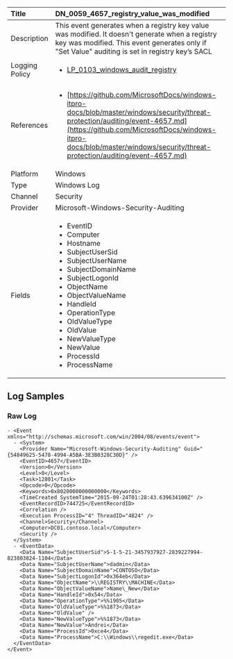 | Title             | DN_0059_4657_registry_value_was_modified                                                                                                      |
|:------------------|:-----------------------------------------------------------------------------------------------------------------|
| Description       | This event generates when a registry key value was modified. It doesn't generate  when a registry key was modified. This event generates only if "Set Value" auditing  is set in registry key’s SACL                                                                                                |
| Logging Policy    | <ul><li>[LP_0103_windows_audit_registry](../Logging_Policies/LP_0103_windows_audit_registry.md)</li></ul> | 
| References     		| <ul><li>[https://github.com/MicrosoftDocs/windows-itpro-docs/blob/master/windows/security/threat-protection/auditing/event-4657.md](https://github.com/MicrosoftDocs/windows-itpro-docs/blob/master/windows/security/threat-protection/auditing/event-4657.md)</li></ul>                                  |
| Platform       		| Windows   |
| Type           		| Windows Log 		| 
| Channel        		| Security    |
| Provider       		| Microsoft-Windows-Security-Auditing   |
| Fields         		| <ul><li>EventID</li><li>Computer</li><li>Hostname</li><li>SubjectUserSid</li><li>SubjectUserName</li><li>SubjectDomainName</li><li>SubjectLogonId</li><li>ObjectName</li><li>ObjectValueName</li><li>HandleId</li><li>OperationType</li><li>OldValueType</li><li>OldValue</li><li>NewValueType</li><li>NewValue</li><li>ProcessId</li><li>ProcessName</li></ul>                                               |


## Log Samples

### Raw Log

```
- <Event xmlns="http://schemas.microsoft.com/win/2004/08/events/event">
  - <System>
    <Provider Name="Microsoft-Windows-Security-Auditing" Guid="{54849625-5478-4994-A5BA-3E3B0328C30D}" /> 
    <EventID>4657</EventID> 
    <Version>0</Version> 
    <Level>0</Level> 
    <Task>12801</Task> 
    <Opcode>0</Opcode> 
    <Keywords>0x8020000000000000</Keywords> 
    <TimeCreated SystemTime="2015-09-24T01:28:43.639634100Z" /> 
    <EventRecordID>744725</EventRecordID> 
    <Correlation /> 
    <Execution ProcessID="4" ThreadID="4824" /> 
    <Channel>Security</Channel> 
    <Computer>DC01.contoso.local</Computer> 
    <Security /> 
  </System>
  - <EventData>
    <Data Name="SubjectUserSid">S-1-5-21-3457937927-2839227994-823803824-1104</Data> 
    <Data Name="SubjectUserName">dadmin</Data> 
    <Data Name="SubjectDomainName">CONTOSO</Data> 
    <Data Name="SubjectLogonId">0x364eb</Data> 
    <Data Name="ObjectName">\\REGISTRY\\MACHINE</Data> 
    <Data Name="ObjectValueName">Name\_New</Data> 
    <Data Name="HandleId">0x54</Data> 
    <Data Name="OperationType">%%1905</Data> 
    <Data Name="OldValueType">%%1873</Data> 
    <Data Name="OldValue" /> 
    <Data Name="NewValueType">%%1873</Data> 
    <Data Name="NewValue">Andrei</Data> 
    <Data Name="ProcessId">0xce4</Data> 
    <Data Name="ProcessName">C:\\Windows\\regedit.exe</Data> 
  </EventData>
</Event>

```




